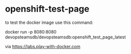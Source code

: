 # openshift-test-page

to test the docker image use this command:

docker run -p 8080:8080 devopsteamsdb/devopsteamsdb:openshift_test_page_latest

via https://labs.play-with-docker.com
